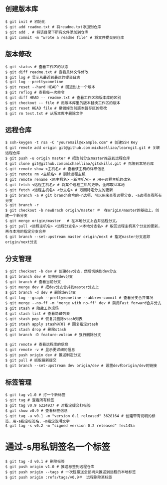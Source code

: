 ## 创建版本库
	$ git init # 初始化
	$ git add readme.txt # 将readme.txt添加到仓库
	$ git add . # 将该目录下所有文件添加到仓库
	$ git commit -m "wrote a readme file" # 将文件提交到仓库

## 版本修改
	$ git status # 查看工作区的状态
	$ git diff readme.txt # 查看具体文件修改
	$ git log # 显示从最近到最远的提交日志
	$ git log --pretty=oneline
	$ git reset --hard HEAD^ # 回退到上一个版本
	$ git reflog # 查看每一次命令
	$ git diff HEAD -- readme.txt # 查看工作区和版本库的区别
	$ git checkout -- file # 用版本库里的版本替换工作区的版本
	$ git reset HEAD file # 撤销掉当前版本暂存区的修改
	$ git rm test.txt # 从版本库中删除文件

## 远程仓库
	$ ssh-keygen -t rsa -C "youremail@example.com" # 创建SSH Key
	$ git remote add origin git@github.com:michaelliao/learngit.git # 关联远程仓库
	$ git push -u origin master # 把当前分支master推送到远程仓库
	$ git clone git@github.com:michaelliao/gitskills.git # 克隆到本地仓库
	$ git remote show <主机名> # 查看该主机的详细信息
	$ git remote rm <主机名> # 删除远程主机
	$ git remote rename <原主机名> <新主机名> # 用于远程主机的改名
	$ git fetch <远程主机名> # 将某个远程主机的更新，全部取回本地
	$ git fetch <远程主机名> <分支名> # 取回特定分支的更新
	$ git branch -a # git branch命令的-r选项，可以用来查看远程分支，-a选项查看所有分支
	$ git branch -r
	$ git checkout -b newBrach origin/master ＃　在origin/master的基础上，创建一个新分支
	$ git merge origin/master　 # 在本地分支上合并远程分支。
	$ git pull <远程主机名> <远程分支名>:<本地分支名> # 取回远程主机某个分支的更新，再与本地的指定分支合并
	$ git branch --set-upstream master origin/next # 指定master分支追踪origin/next分支
	
	
## 分支管理
	$ git checkout -b dev # 创建dev分支，然后切换到dev分支
	$ git branch dev # 切换到dev分支
	$ git branch # 查看当前分支
	$ git merge dev # 把dev分支合并到master分支上
	$ git branch -d dev # 删除dev分支
	$ git log --graph --pretty=oneline --abbrev-commit # 查看分支合并情况
	$ git merge --no-ff -m "merge with no-ff" dev # 禁用Fast forward合并分支
	$ git stash # 隐藏工作现场
	$ git stash list # 查看隐藏列表
	$ git stash pop # 恢复并删除stash列表
	$ git stash apply stash@{0} # 回复指定stash
	$ git stash drop # 删除stash
	$ git branch -D feature-vulcan # 强行删除分支

	$ git remote # 查看远程库的信息
	$ git remote -v # 显示更详细的信息 
	$ git push origin dev # 推送制定分支
	$ git pull # 抓取最新提交
	$ git branch --set-upstream dev origin/dev # 设置dev和origin/dev的链接

## 标签管理
	$ git tag v1.0 # 打一个新标签
	$ git tag # 查看所有标签
	$ git tag v0.9 6224937 # 对指定提交打标签
	$ git show v0.9 # 查看标签信息
	$ git tag -a v0.1 -m "version 0.1 released" 3628164 # 创建带有说明的标签，用-a指定标签名，-m指定说明文字
	$ git tag -s v0.2 -m "signed version 0.2 released" fec145a
 # 通过-s用私钥签名一个标签
	$ git tag -d v0.1 # 删除标签
	$ git push origin v1.0 # 推送标签到远程仓库
	$ git push origin --tags # 一次性推送全部尚未推送到远程的本地标签
	$ git push origin :refs/tags/v0.9＃　远程删除某标签
	
	
	




















